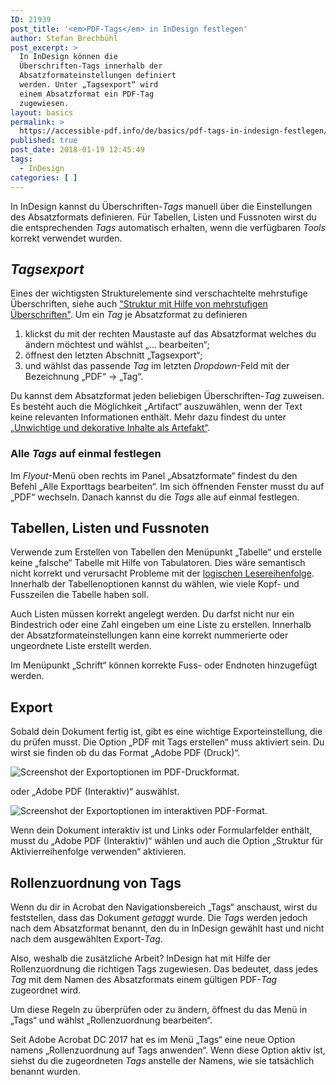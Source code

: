 ```yaml
---
ID: 21939
post_title: '<em>PDF-Tags</em> in InDesign festlegen'
author: Stefan Brechbühl
post_excerpt: >
  In InDesign können die
  Überschriften-Tags innerhalb der
  Absatzformateinstellungen definiert
  werden. Unter „Tagsexport“ wird
  einem Absatzformat ein PDF-Tag
  zugewiesen.
layout: basics
permalink: >
  https://accessible-pdf.info/de/basics/pdf-tags-in-indesign-festlegen/
published: true
post_date: 2018-01-19 12:45:49
tags:
  - InDesign
categories: [ ]
---
```

In InDesign kannst du Überschriften-<em>Tags</em> manuell über die Einstellungen des Absatzformats definieren. Für Tabellen, Listen und Fussnoten wirst du die entsprechenden <em>Tags</em> automatisch erhalten, wenn die verfügbaren <em>Tools</em> korrekt verwendet wurden.

<h2><em>Tagsexport</em></h2>

Eines der wichtigsten Strukturelemente sind verschachtelte mehrstufige Überschriften, siehe auch <a href="https://accessible-pdf.info/de/basics/strukturieren-mithilfe-von-hierarchischen-ueberschriften/">"Struktur mit Hilfe von mehrstufigen Überschriften"</a>. Um ein <em>Tag</em> je Absatzformat zu definieren

<ol>
<li>klickst du mit der rechten Maustaste auf das Absatzformat welches du ändern möchtest und wählst „… bearbeiten“; </li>
<li>öffnest den letzten Abschnitt „Tagsexport“;</li>
<li>und wählst das passende <em>Tag</em> im letzten <em>Dropdown</em>-Feld mit der Bezeichnung „PDF“ → „Tag“.</li>
</ol>

Du kannst dem Absatzformat jeden beliebigen Überschriften-<em>Tag</em> zuweisen. Es besteht auch die Möglichkeit „Artifact“ auszuwählen, wenn der Text keine relevanten Informationen enthält. Mehr dazu findest du unter <a href="https://accessible-pdf.info/de/basics/unwichtige-und-dekorative-inhalte-als-artefakt/">„Unwichtige und dekorative Inhalte als Artefakt“</a>.

<h3>Alle <em>Tags</em> auf einmal festlegen</h3>

Im <em>Flyout</em>-Menü oben rechts im Panel „Absatzformate“ findest du den Befehl „Alle Exporttags bearbeiten“. Im sich öffnenden Fenster musst du auf „PDF“ wechseln. Danach kannst du die <em>Tags</em> alle auf einmal festlegen.

<h2>Tabellen, Listen und Fussnoten</h2>

Verwende zum Erstellen von Tabellen den Menüpunkt „Tabelle“ und erstelle keine „falsche“ Tabelle mit Hilfe von Tabulatoren. Dies wäre semantisch nicht korrekt und verursacht Probleme mit der <a href="https://accessible-pdf.info/de/glossar/#logische-lesereihenfolge">logischen Lesereihenfolge</a>. Innerhalb der Tabellenoptionen kannst du wählen, wie viele Kopf- und Fusszeilen die Tabelle haben soll.

Auch Listen müssen korrekt angelegt werden. Du darfst nicht nur ein Bindestrich oder eine Zahl eingeben um eine Liste zu erstellen. Innerhalb der Absatzformateinstellungen kann eine korrekt nummerierte oder ungeordnete Liste erstellt werden.

Im Menüpunkt „Schrift“ können korrekte Fuss- oder Endnoten hinzugefügt werden.

<h2>Export</h2>

Sobald dein Dokument fertig ist, gibt es eine wichtige Exporteinstellung, die du prüfen musst. Die Option „PDF mit Tags erstellen“ muss aktiviert sein. Du wirst sie finden ob du das Format „Adobe PDF (Druck)“.

<img src="https://accessible-pdf.info/wp/wp-content/uploads/indesign_pdf_export_druck.jpg" alt="Screenshot der Exportoptionen im PDF-Druckformat." />

oder „Adobe PDF (Interaktiv)“ auswählst.

<img src="https://accessible-pdf.info/wp/wp-content/uploads/indesign_pdf_export_interaktiv.jpg" alt="Screenshot der Exportoptionen im interaktiven PDF-Format." />

Wenn dein Dokument interaktiv ist und Links oder Formularfelder enthält, musst du „Adobe PDF (Interaktiv)“ wählen und auch die Option „Struktur für Aktivierreihenfolge verwenden“ aktivieren.

<h2>Rollenzuordnung von Tags</h2>

Wenn du dir in Acrobat den Navigationsbereich „Tags“ anschaust, wirst du feststellen, dass das Dokument <em>getaggt</em> wurde. Die <em>Tags</em> werden jedoch nach dem Absatzformat benannt, den du in InDesign gewählt hast und nicht nach dem ausgewählten Export-<em>Tag</em>.

Also, weshalb die zusätzliche Arbeit? InDesign hat mit Hilfe der Rollenzuordnung die richtigen Tags zugewiesen. Das bedeutet, dass jedes <em>Tag</em> mit dem Namen des Absatzformats einem gültigen PDF-<em>Tag</em> zugeordnet wird.

Um diese Regeln zu überprüfen oder zu ändern, öffnest du das Menü in „Tags“ und wählst „Rollenzuordnung bearbeiten“.

Seit Adobe Acrobat DC 2017 hat es im Menü „Tags“ eine neue Option namens „Rollenzuordnung auf Tags anwenden“. Wenn diese Option aktiv ist, siehst du die zugeordneten <em>Tags</em> anstelle der Namens, wie sie tatsächlich benannt wurden.